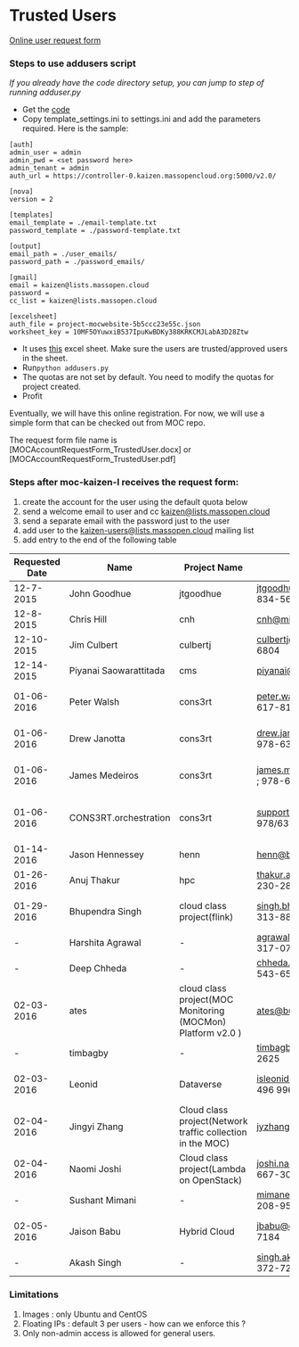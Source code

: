 # Trusted Users
[Online user request form](https://massopen.cloud/blog/user-account-request-form/)

### Steps to use addusers script
*If you already have the code directory setup, you can jump to step of running adduser.py*
* Get the [code](https://github.com/CCI-MOC/moc/tree/master/scripts/addusers)
* Copy template_settings.ini to settings.ini and add the parameters required. Here is the sample:
```
[auth]
admin_user = admin
admin_pwd = <set password here>
admin_tenant = admin
auth_url = https://controller-0.kaizen.massopencloud.org:5000/v2.0/

[nova]
version = 2

[templates]
email_template = ./email-template.txt
password_template = ./password-template.txt

[output]
email_path = ./user_emails/
password_path = ./password_emails/

[gmail]
email = kaizen@lists.massopen.cloud
password =
cc_list = kaizen@lists.massopen.cloud

[excelsheet]
auth_file = project-mocwebsite-5b5ccc23e55c.json
worksheet_key = 10MF5OYuwxiB537IpuKwBDKy388KRKCMJLabA3D28Ztw
```
* It uses [this](https://docs.google.com/spreadsheets/d/10MF5OYuwxiB537IpuKwBDKy388KRKCMJLabA3D28Ztw/edit) excel sheet. Make sure the users are trusted/approved users in the sheet.
* Run```python addusers.py```
* The quotas are not set by default. You need to modify the quotas for project created.
* Profit

Eventually, we will have this online registration. For now, we will use a simple form that can be checked out from MOC repo. 

The request form file name is [MOCAccountRequestForm_TrustedUser.docx]<!--(MOCAccountRequestForm_TrustedUser.docx)--> or [MOCAccountRequestForm_TrustedUser.pdf]<!--(MOCAccountRequestForm_TrustedUser.pdf)-->

### Steps after moc-kaizen-l receives the request form:
1. create the account for the user using the default quota below
2. send a welcome email to user and cc kaizen@lists.massopen.cloud
3. send a separate email with the password just to the user
4. add user to the kaizen-users@lists.massopen.cloud mailing list
5. add entry to the end of the following table

| Requested Date | Name             | Project Name     | Contact info.       | Sponsor              | Account Created  | Notes            |
| -------------- | ---------------- | ---------------- | ------------------- | -------------------- | ---------------- | ---------------- |
| 12-7-2015 | John Goodhue | jtgoodhue | jtgoodhue@mghpcc.org ; 617-834-5601 | n/a | Laura Kamfonik  | Created 12/8/2015 | - |
| 12-8-2015 | Chris Hill | cnh | cnh@mit.edu ; 617-253-6430 | n/a | Laura Kamfonik | Created 12/8/2015 | - |
| 12-10-2015 | Jim Culbert | culbertj | culbertj@mghpcc.org ; 782-290-6804 | n/a | Laura Kamfonik | Created 12/10/2015 | - |
| 12-14-2015 | Piyanai Saowarattitada | cms | piyanai@bu.edu ; 603-305-3767 | n/a | Laura Kamfonik | Created 12/14/2015 | - |
| 01-06-2016 | Peter Walsh | cons3rt | peter.walsh@jackpinetech.com ; 617-816-6001 | Orran Krieger | Laura Kamfonik | Created 01-06-2016 | - |
| 01-06-2016 | Drew Janotta | cons3rt | drew.janotta@jackpinetech.com ; 978-637-2923 x213 | Peter Walsh | Laura Kamfonik | Created 01-07-2016 | - |
| 01-06-2016 | James Medeiros | cons3rt | james.medeiros@jackpinetech.com ; 978-637-2923 x213 | Peter Walsh | Laura Kamfonik | Created 01-07-2016 | - |
| 01-06-2016 | CONS3RT.orchestration | cons3rt | support@jackpinetech.com ; 978/637-2923 x201 | Peter Walsh | Laura Kamfonik | machine account; created 01-07-2016 | - |
| 01-14-2016 | Jason Hennessey | henn | henn@bu.edu ; (617) 358-1089 | n/a | Laura Kamfonik | created 01-14-2016 | - |
| 01-26-2016 | Anuj Thakur | hpc | thakur.an@husky.neu.edu ; (617) 230-2879 | n/a | Rahul Sharma | created 01-26-2016 | - |
| 01-29-2016 | Bhupendra Singh | cloud class project(flink) | singh.bhup@husky.neu.edu; (857) 313-8828 | Peter Desnoyers | Rahul Sharma | Created 01-29-2016
| - | Harshita Agrawal | - |agrawal.h@husky.neu.edu; (857) 317-0715| - | - | - |
| - | Deep Chheda | - |chheda.de@husky.neu.edu; (617) 543-6575| - | - | - |
| 02-03-2016 | ates | cloud class project(MOC Monitoring (MOCMon) Platform v2.0 ) | ates@bu.edu; 857 540 8435 | Ata | Ravi.G | Created 02-03-2016 | - |
| - | timbagby | - | timbagby@bu.edu; (508)-932-2625| - | - | - |
| 02-03-2016 | Leonid | Dataverse | isleonid@hmdc.harvard.edu; 617 496 9966 | Ata | Rahul Sharma | Created 02-03-2016 | - |
| 02-04-2016 | Jingyi Zhang | Cloud class project(Network traffic collection in the MOC) | jyzhangr@bu.edu; 617-283-9403 | Orran | Ravi.G | Created 02-04-2016 | - |
| 02-04-2016 | Naomi Joshi | Cloud class project(Lambda on OpenStack) | joshi.nao@husky.neu.edu; 848-667-3065 | Peter Desnoyers | Rahul Sharma | Created 02-04-2016 | - |
| - | Sushant Mimani | - | mimane.s@husky.neu.edu; 617-208-9552 | - | - | - |
| 02-05-2016 | Jaison Babu | Hybrid Cloud | jbabu@ccs.neu.edu; 610-615-7184 | Peter Desnoyers | Rahul Sharma | Created 02-05-2016 | - |
| - | Akash Singh | - | singh.aka@husky.neu.edu; 617-372-7259 | - | - | - |

### Limitations
1. Images : only Ubuntu and CentOS 
2. Floating IPs : default 3 per users - how can we enforce this ?
3. Only non-admin access is allowed for general users.

